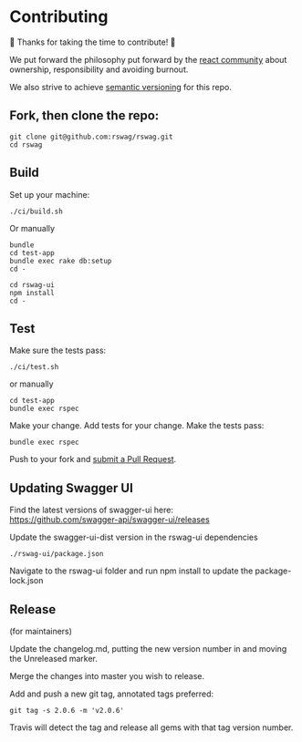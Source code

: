 # Contributing

🎉 Thanks for taking the time to contribute! 🎉

We put forward the philosophy put forward by the [react community](https://reactcommunity.org/) about ownership, responsibility and avoiding burnout.

We also strive to achieve [semantic versioning](https://semver.org/) for this repo.

## Fork, then clone the repo:
```
git clone git@github.com:rswag/rswag.git
cd rswag
```

## Build
Set up your machine:
```
./ci/build.sh
```
Or manually
```
bundle
cd test-app
bundle exec rake db:setup
cd -

cd rswag-ui
npm install
cd -
```

## Test
Make sure the tests pass:
```
./ci/test.sh
```
or manually
```
cd test-app
bundle exec rspec
```

Make your change. Add tests for your change. Make the tests pass:

```
bundle exec rspec
```

Push to your fork and [submit a Pull Request][pr].

[pr]: https://github.com/rswag/rswag/compare/

## Updating Swagger UI

Find the latest versions of swagger-ui here:  
https://github.com/swagger-api/swagger-ui/releases

Update the swagger-ui-dist version in the rswag-ui dependencies
```  
./rswag-ui/package.json
```

Navigate to the rswag-ui folder and run npm install to update the package-lock.json


## Release
(for maintainers)

Update the changelog.md, putting the new version number in and moving the Unreleased marker.

Merge the changes into master you wish to release.

Add and push a new git tag, annotated tags preferred:
```
git tag -s 2.0.6 -m 'v2.0.6'
```

Travis will detect the tag and release all gems with that tag version number.
